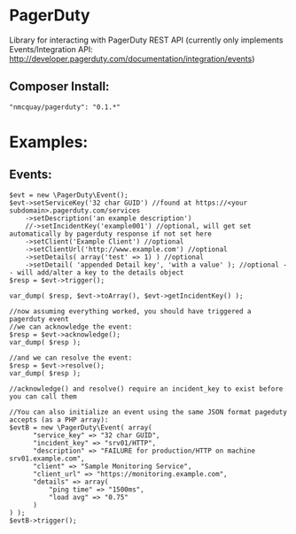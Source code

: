 PagerDuty
=========

Library for interacting with PagerDuty REST API
(currently only implements Events/Integration API: http://developer.pagerduty.com/documentation/integration/events)

Composer Install:
-----------------
`"nmcquay/pagerduty": "0.1.*"`

Examples:
=========

Events:
-------
```
$evt = new \PagerDuty\Event();
$evt->setServiceKey('32 char GUID') //found at https://<your subdomain>.pagerduty.com/services
    ->setDescription('an example description')
    //->setIncidentKey('example001') //optional, will get set automatically by pagerduty response if not set here
    ->setClient('Example Client') //optional
    ->setClientUrl('http://www.example.com') //optional
    ->setDetails( array('test' => 1) ) //optional
    ->setDetail( 'appended Detail key', 'with a value' ); //optional -- will add/alter a key to the details object
$resp = $evt->trigger();

var_dump( $resp, $evt->toArray(), $evt->getIncidentKey() );

//now assuming everything worked, you should have triggered a pagerduty event
//we can acknowledge the event:
$resp = $evt->acknowledge();
var_dump( $resp );

//and we can resolve the event:
$resp = $evt->resolve();
var_dump( $resp );

//acknowledge() and resolve() require an incident_key to exist before you can call them

//You can also initialize an event using the same JSON format pageduty accepts (as a PHP array):
$evtB = new \PagerDuty\Event( array(    
      "service_key" => "32 char GUID",
      "incident_key" => "srv01/HTTP",
      "description" => "FAILURE for production/HTTP on machine srv01.example.com",
      "client" => "Sample Monitoring Service",
      "client_url" => "https://monitoring.example.com",
      "details" => array(
          "ping time" => "1500ms",
          "load avg" => "0.75"
      )
) );
$evtB->trigger();
```

